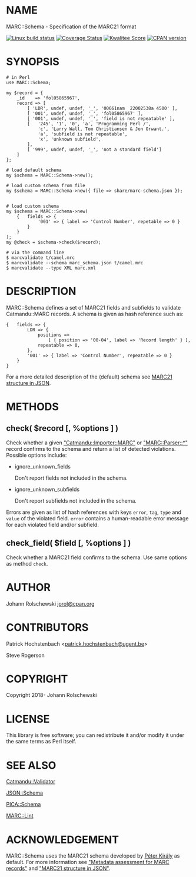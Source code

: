 # NAME

MARC::Schema - Specification of the MARC21 format

[![Linux build status](https://github.com/jorol/MARC-Schema/actions/workflows/linux.yml/badge.svg)](https://github.com/jorol/MARC-Schema/actions/workflows/linux.yml)
[![Coverage Status](https://coveralls.io/repos/jorol/MARC-Schema/badge.png?branch=master)](https://coveralls.io/r/jorol/MARC-Schema?branch=master)
[![Kwalitee Score](http://cpants.cpanauthors.org/dist/MARC-Schema.png)](http://cpants.cpanauthors.org/dist/MARC-Schema)
[![CPAN version](https://badge.fury.io/pl/MARC-Schema.png)](http://badge.fury.io/pl/MARC-Schema)

# SYNOPSIS

    # in Perl
    use MARC::Schema;

    my $record = {
        _id    => 'fol05865967',
        record => [
            [ 'LDR', undef, undef, '_', '00661nam  22002538a 4500' ],
            [ '001', undef, undef, '_', 'fol05865967' ],
            [ '001', undef, undef, '_', 'field is not repeatable' ],
            [   '245', '1', '0', 'a', 'Programming Perl /',
                'c', 'Larry Wall, Tom Christiansen & Jon Orwant.',
                'a', 'subfield is not repeatable',
                'x', 'unknown subfield',
            ],
            [ '999', undef, undef, '_', 'not a standard field']
        ]
    };

    # load default schema
    my $schema = MARC::Schema->new();

    # load custom schema from file
    my $schema = MARC::Schema->new({ file => share/marc-schema.json });


    # load custom schema
    my $schema = MARC::Schema->new(
        {   fields => {
                '001' => { label => 'Control Number', repetable => 0 }
            }
        }
    );
    my @check = $schema->check($record);

    # via the command line
    $ marcvalidate t/camel.mrc
    $ marcvalidate --schema marc_schema.json t/camel.mrc
    $ marcvalidate --type XML marc.xml

# DESCRIPTION

MARC::Schema defines a set of MARC21 fields and subfields to validate Catmandu::MARC records. A schema is given as hash reference such as:

    {   fields => {
            LDR => {
                positions =>
                    [ { position => '00-04', label => 'Record length' } ],
                repeatable => 0,
            },
            '001' => { label => 'Control Number', repeatable => 0 }
        }
    }

For a more detailed description of the (default) schema see [MARC21 structure in JSON](https://pkiraly.github.io/2018/01/28/marc21-in-json/).

# METHODS

## check( $record \[, %options \] )

Check whether a given ["Catmandu::Importer::MARC"](https://metacpan.org/pod/Catmandu%3A%3AImporter%3A%3AMARC#EXAMPLE-ITEM) or ["MARC::Parser::\*"](https://metacpan.org/search?q=%22MARC%3A%3AParser%22) record confirms to the schema and return a list of detected violations. Possible options include:

- ignore\_unknown\_fields

    Don't report fields not included in the schema.

- ignore\_unknown\_subfields

    Don't report subfields not included in the schema.

Errors are given as list of hash references with keys `error`, `tag`, 
`type` and `value` of the violated field. `error` contains a 
human-readable error message for each violated field and/or subfield.

## check\_field( $field \[, %options \] )

Check whether a MARC21 field confirms to the schema. Use same options as method `check`.

# AUTHOR

Johann Rolschewski <jorol@cpan.org>

# CONTRIBUTORS

Patrick Hochstenbach &lt;patrick.hochstenbach@ugent.be&gt;

Steve Rogerson 

# COPYRIGHT

Copyright 2018- Johann Rolschewski

# LICENSE

This library is free software; you can redistribute it and/or modify
it under the same terms as Perl itself.

# SEE ALSO

[Catmandu::Validator](https://metacpan.org/pod/Catmandu%3A%3AValidator)

[JSON::Schema](https://metacpan.org/pod/JSON%3A%3ASchema)

[PICA::Schema](https://metacpan.org/pod/PICA%3A%3ASchema)

[MARC::Lint](https://metacpan.org/pod/MARC%3A%3ALint)

# ACKNOWLEDGEMENT

MARC::Schema uses the MARC21 schema developed by [Péter Király](https://github.com/pkiraly) as default. For more information see ["Metadata assessment for MARC records"](https://github.com/pkiraly/metadata-qa-marc) and ["MARC21 structure in JSON"](https://pkiraly.github.io/2018/01/28/marc21-in-json/).
